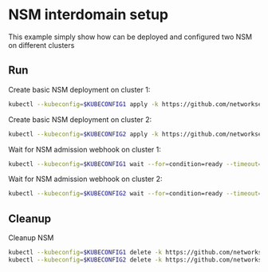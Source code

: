 # NSM interdomain setup


This example simply show how can be deployed and configured two NSM on different clusters

## Run

Create basic NSM deployment on cluster 1:

```bash
kubectl --kubeconfig=$KUBECONFIG1 apply -k https://github.com/networkservicemesh/deployments-k8s/examples/interdomain/nsm/cluster1?ref=43ebf5d7d0f3671ea1b1e6511a451d8148298c2b
```

Create basic NSM deployment on cluster 2:

```bash
kubectl --kubeconfig=$KUBECONFIG2 apply -k https://github.com/networkservicemesh/deployments-k8s/examples/interdomain/nsm/cluster2?ref=43ebf5d7d0f3671ea1b1e6511a451d8148298c2b
```

Wait for NSM admission webhook on cluster 1:

```bash
kubectl --kubeconfig=$KUBECONFIG1 wait --for=condition=ready --timeout=1m pod -n nsm-system -l app=admission-webhook-k8s
```

Wait for NSM admission webhook on cluster 2:

```bash
kubectl --kubeconfig=$KUBECONFIG2 wait --for=condition=ready --timeout=1m pod -n nsm-system -l app=admission-webhook-k8s
```

## Cleanup

Cleanup NSM
```bash
kubectl --kubeconfig=$KUBECONFIG1 delete -k https://github.com/networkservicemesh/deployments-k8s/examples/interdomain/nsm/cluster1?ref=43ebf5d7d0f3671ea1b1e6511a451d8148298c2b
kubectl --kubeconfig=$KUBECONFIG2 delete -k https://github.com/networkservicemesh/deployments-k8s/examples/interdomain/nsm/cluster2?ref=43ebf5d7d0f3671ea1b1e6511a451d8148298c2b
```
